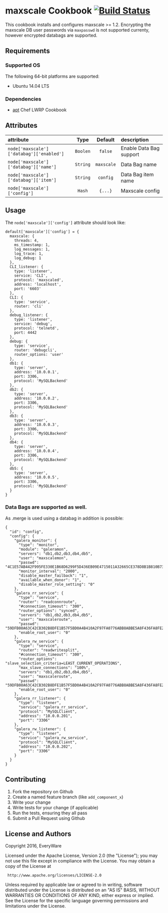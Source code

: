 # maxscale Cookbook [![Build Status](https://travis-ci.org/EveryWareAG/maxscale.svg?branch=master)](https://travis-ci.org/EveryWareAG/maxscale)

This cookbook installs and configures maxscale >= 1.2.
Encrypting the maxscale DB user passwords via `maxpasswd` is not supported currenty,
however encrypted databags are supported.

## Requirements

### Supported OS

The following 64-bit platforms are supported:

* Ubuntu 14.04 LTS


### Dependencies

* [apt](https://supermarket.getchef.com/cookbooks/apt) Chef LWRP Cookbook


## Attributes

| attribute                                | Type      | Default    | description                              |
|:-----------------------------------------|:---------:|:----------:|:-----------------------------------------|
| `node['maxscale']['databag']['enabled']` | `Boolen`  | `false`    | Enable Data Bag support                  |
| `node['maxscale']['databag']['name']`    | `String`  | `maxscale` | Data Bag name                            |
| `node['maxscale']['databag']['item']`    | `String`  | `config`   | Data Bag item name                       |
| `node['maxscale']['config']`             | `Hash`    | `{...}`    | Maxscale config                          |

## Usage

The `node['maxscale']['config']` attribute should look like:

```
default['maxscale']['config'] = {
  maxscale: {
    threads: 4,
    ms_timestamp: 1,
    log_messages: 1,
    log_trace: 1,
    log_debug: 1
  },
  CLI_listener: {
    type: 'listener',
    service: 'CLI',
    protocol: 'maxscaled',
    address: 'localhost',
    port: '6603'
  },
  CLI: {
    type: 'service',
    router: 'cli'
  },
  debug_listener: {
    type: 'listener',
    service: 'debug',
    protocol: 'telnetd',
    port: 4442
  },
  debug: {
    type: 'service',
    router: 'debugcli',
    router_options: 'user'
  },
  db1: {
    type: 'server',
    address: '10.0.0.1',
    port: 3306,
    protocol: 'MySQLBackend'
  },
  db2: {
    type: 'server',
    address: '10.0.0.2',
    port: 3306,
    protocol: 'MySQLBackend'
  },
  db3: {
    type: 'server',
    address: '10.0.0.3',
    port: 3306,
    protocol: 'MySQLBackend'
  },
  db4: {
    type: 'server',
    address: '10.0.0.4',
    port: 3306,
    protocol: 'MySQLBackend'
  },
  db5: {
    type: 'server',
    address: '10.0.0.5',
    port: 3306,
    protocol: 'MySQLBackend'
  }
}
```

### Data Bags are supported as well.

As .merge is used using a databag in addition is possible:

```
{
  "id": "config",
  "config": {
    "galera_monitor": {
      "type": "monitor",
      "module": "galeramon",
      "servers": "db1,db2,db3,db4,db5",
      "user": "maxscalemon",
      "passwd": "4C1E57AB442F995FE330E1B68D6299F5D436EB09E4715011A32665CE378D8B1B810B73F1C0F291A85A45E55E9F4C6A66",
      "monitor_interval": "2000",
      "disable_master_failback": "1",
      "available_when_donor": "1",
      "disable_master_role_setting": "0"
    },
    "galera_rr_service": {
      "type": "service",
      "router": "readconnroute",
      "#connection_timeout": "300",
      "router_options": "synced",
      "servers": "db1,db2,db3,db4,db5",
      "user": "maxscaleroute",
      "passwd": "59DFB08A63C42CB302B8DFE1B57F5BD0A4B410A2F97FA0776ABB8ABBE5A8F436FA8FE21CF5479013C2E53E66931EC631",
      "enable_root_user": "0"
    },
    "galera_rw_service": {
      "type": "service",
      "router": "readwritesplit",
      "#connection_timeout": "300",
      "router_options": "slave_selection_criteria=LEAST_CURRENT_OPERATIONS",
      "max_slave_connections": "100%",
      "servers": "db1,db2,db3,db4,db5",
      "user": "maxscaleroute",
      "passwd": "59DFB08A63C42CB302B8DFE1B57F5BD0A4B410A2F97FA0776ABB8ABBE5A8F436FA8FE21CF5479013C2E53E66931EC631",
      "enable_root_user": "0"
    },
    "galera_rr_listener": {
      "type": "listener",
      "service": "galera_rr_service",
      "protocol": "MySQLClient",
      "address": "10.0.0.201",
      "port": "3306"
    },
    "galera_rw_listener": {
      "type": "listener",
      "service": "galera_rw_service",
      "protocol": "MySQLClient",
      "address": "10.0.0.202",
      "port": "3306"
    }
  }
}
```

## Contributing

1. Fork the repository on Github
2. Create a named feature branch (like `add_component_x`)
3. Write your change
4. Write tests for your change (if applicable)
5. Run the tests, ensuring they all pass
6. Submit a Pull Request using Github

## License and Authors

Copyright 2016, EveryWare

Licensed under the Apache License, Version 2.0 (the "License");
you may not use this file except in compliance with the License.
You may obtain a copy of the License at

     http://www.apache.org/licenses/LICENSE-2.0

Unless required by applicable law or agreed to in writing, software
distributed under the License is distributed on an "AS IS" BASIS,
WITHOUT WARRANTIES OR CONDITIONS OF ANY KIND, either express or implied.
See the License for the specific language governing permissions and
limitations under the License.
